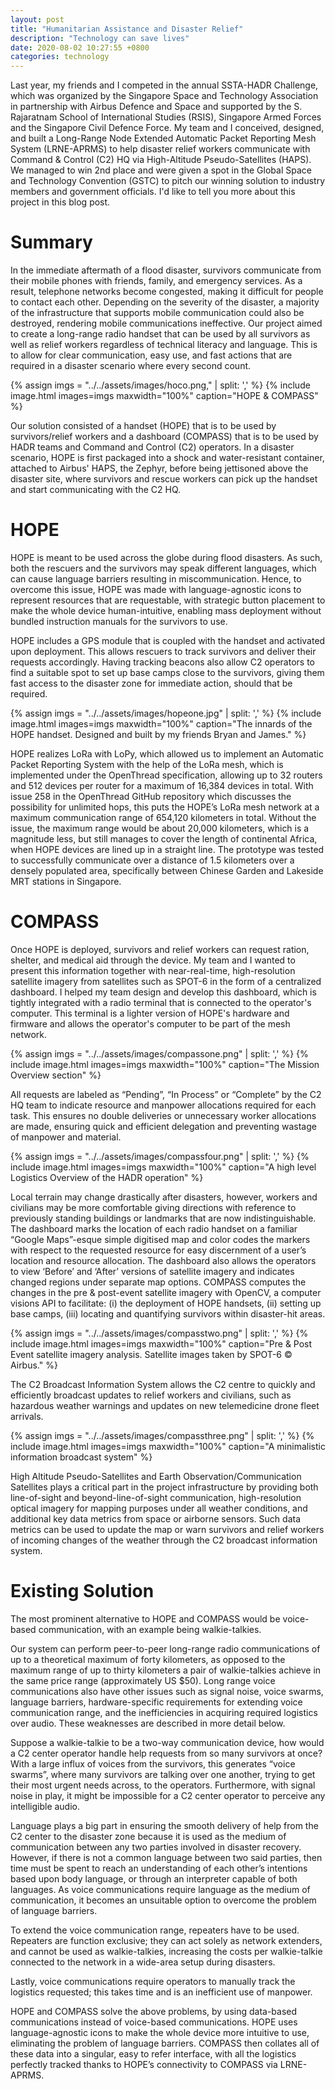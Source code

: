 ```yaml
---
layout: post
title: "Humanitarian Assistance and Disaster Relief"
description: "Technology can save lives"
date: 2020-08-02 10:27:55 +0800
categories: technology
---
```


Last year, my friends and I competed in the annual SSTA-HADR Challenge, which was organized by the Singapore Space and Technology Association in partnership with Airbus Defence and Space and supported by the S. Rajaratnam School of International Studies (RSIS), Singapore Armed Forces and the Singapore Civil Defence Force. My team and I conceived, designed, and built a Long-Range Node Extended Automatic Packet Reporting Mesh System (LRNE-APRMS) to help disaster relief workers communicate with Command & Control (C2) HQ via High-Altitude Pseudo-Satellites (HAPS). We managed to win  2nd place and were given a spot in the Global Space and Technology Convention (GSTC) to pitch our winning solution to industry members and government officials. I'd like to tell you more about this project in this blog post.

# Summary

In the immediate aftermath of a flood disaster, survivors communicate from their mobile phones with friends, family, and emergency services. As a result, telephone networks become congested, making it difficult for people to contact each other. Depending on the severity of the disaster, a majority of the infrastructure that supports mobile communication could also be destroyed, rendering mobile communications ineffective. Our project aimed to create a long-range radio handset that can be used by all survivors as well as relief workers regardless of technical literacy and language. This is to allow for clear communication, easy use, and fast actions that are required in a disaster scenario where every second count.

{% assign imgs = "../../assets/images/hoco.png," | split: ',' %}
{% include image.html images=imgs maxwidth="100%" caption="HOPE & COMPASS" %}<br class="img">

Our solution consisted of a handset (HOPE) that is to be used by survivors/relief workers and a dashboard (COMPASS) that is to be used by HADR teams and Command and Control (C2) operators. In a disaster scenario, HOPE is first packaged into a shock and water-resistant container, attached to Airbus' HAPS, the Zephyr, before being jettisoned above the disaster site, where survivors and rescue workers can pick up the handset and start communicating with the C2 HQ.

# HOPE

HOPE is meant to be used across the globe during flood disasters. As such, both the rescuers and the survivors may speak different languages, which can cause language barriers resulting in miscommunication. Hence, to overcome this issue, HOPE was made with language-agnostic icons to represent resources that are requestable, with strategic button placement to make the whole device human-intuitive, enabling mass deployment without bundled instruction manuals for the survivors to use.

HOPE includes a GPS module that is coupled with the handset and activated upon deployment. This allows rescuers to track survivors and deliver their requests accordingly. Having tracking beacons also allow C2 operators to find a suitable spot to set up base camps close to the survivors, giving them fast access to the disaster zone for immediate action, should that be required.

{% assign imgs = "../../assets/images/hopeone.jpg" | split: ',' %}
{% include image.html images=imgs maxwidth="100%" caption="The innards of the HOPE handset. Designed and built by my friends Bryan and James." %}<br class="img">

HOPE realizes LoRa with LoPy, which allowed us to implement an Automatic Packet Reporting System with the help of the LoRa mesh, which is implemented under the OpenThread specification, allowing up to 32 routers and 512 devices per router for a maximum of 16,384 devices in total. With issue 258 in the OpenThread GitHub repository which discusses the possibility for unlimited hops, this puts the HOPE’s LoRa mesh network at a maximum communication range of 654,120 kilometers in total. Without the issue, the maximum range would be about 20,000 kilometers, which is a magnitude less, but still manages to cover the length of continental Africa, when HOPE devices are lined up in a straight line. The prototype was tested to successfully communicate over a distance of 1.5 kilometers over a densely populated area, specifically between Chinese Garden and Lakeside MRT stations in Singapore.

# COMPASS

Once HOPE is deployed, survivors and relief workers can request ration, shelter, and medical aid through the device. My team and I wanted to present this information together with near-real-time, high-resolution satellite imagery from satellites such as SPOT-6 in the form of a centralized dashboard. I helped my team design and develop this dashboard, which is tightly integrated with a radio terminal that is connected to the operator's computer. This terminal is a lighter version of HOPE's hardware and firmware and allows the operator's computer to be part of the mesh network. 

{% assign imgs = "../../assets/images/compassone.png" | split: ',' %}
{% include image.html images=imgs maxwidth="100%" caption="The Mission Overview section" %}<br class="img">

All requests are labeled as “Pending”, “In Process” or “Complete” by the C2 HQ team to indicate resource and manpower allocations required for each task. This ensures no double deliveries or unnecessary worker allocations are made, ensuring quick and efficient delegation and preventing wastage of manpower and material.

{% assign imgs = "../../assets/images/compassfour.png" | split: ',' %}
{% include image.html images=imgs maxwidth="100%" caption="A high level Logistics Overview of the HADR operation" %}<br class="img">

Local terrain may change drastically after disasters, however, workers and civilians may be more comfortable giving directions with reference to previously standing buildings or landmarks that are now indistinguishable. The dashboard marks the location of each radio handset on a familiar “Google Maps”-esque simple digitised map and color codes the markers with respect to the requested resource for easy discernment of a user’s location and resource allocation. The dashboard also allows the operators to view ‘Before’ and ‘After’ versions of satellite imagery and indicates changed regions under separate map options. COMPASS computes the changes in the pre & post-event satellite imagery with OpenCV, a computer visions API to facilitate: (i) the deployment of HOPE handsets, (ii) setting up base camps, (iii) locating and quantifying survivors within disaster-hit areas.

{% assign imgs = "../../assets/images/compasstwo.png" | split: ',' %}
{% include image.html images=imgs maxwidth="100%" caption="Pre & Post Event satellite imagery analysis. Satellite images taken by SPOT-6 © Airbus." %}<br class="img">

The C2 Broadcast Information System allows the C2 centre to quickly and efficiently broadcast updates to relief workers and civilians, such as hazardous weather warnings and updates on new telemedicine drone fleet arrivals.

{% assign imgs = "../../assets/images/compassthree.png" | split: ',' %}
{% include image.html images=imgs maxwidth="100%" caption="A minimalistic information broadcast system" %}<br class="img">

High Altitude Pseudo-Satellites and Earth Observation/Communication Satellites plays a critical part in the project infrastructure by providing both line-of-sight and beyond-line-of-sight communication, high-resolution optical imagery for mapping purposes under all weather conditions, and additional key data metrics from space or airborne sensors. Such data metrics can be used to update the map or warn survivors and relief workers of incoming changes of the weather through the C2 broadcast information system.

# Existing Solution

The most prominent alternative to HOPE and COMPASS would be voice-based communication, with an example being walkie-talkies.

Our system can perform peer-to-peer long-range radio communications of up to a theoretical maximum of forty kilometers, as opposed to the maximum range of up to thirty kilometers a pair of walkie-talkies achieve in the same price range (approximately US $50). Long range voice communications also have other issues such as signal noise, voice swarms, language barriers, hardware-specific requirements for extending voice communication range, and the inefficiencies in acquiring required logistics over audio. These weaknesses are described in more detail below.

Suppose a walkie-talkie to be a two-way communication device, how would a C2 center operator handle help requests from so many survivors at once? With a large influx of voices from the survivors, this generates “voice swarms”, where many survivors are talking over one another, trying to get their most urgent needs across, to the operators. Furthermore, with signal noise in play, it might be impossible for a C2 center operator to perceive any intelligible audio.

Language plays a big part in ensuring the smooth delivery of help from the C2 center to the disaster zone because it is used as the medium of communication between any two parties involved in disaster recovery. However, if there is not a common language between two said parties, then time must be spent to reach an understanding of each other’s intentions based upon body language, or through an interpreter capable of both languages. As voice communications require language as the medium of communication, it becomes an unsuitable option to overcome the problem of language barriers.

To extend the voice communication range, repeaters have to be used. Repeaters are function exclusive; they can act solely as network extenders, and cannot be used as walkie-talkies, increasing the costs per walkie-talkie connected to the network in a wide-area setup during disasters.

Lastly, voice communications require operators to manually track the logistics requested; this takes time and is an inefficient use of manpower.

HOPE and COMPASS solve the above problems, by using data-based communications instead of voice-based communications. HOPE uses language-agnostic icons to make the whole device more intuitive to use, eliminating the problem of language barriers. COMPASS then collates all of these data into a singular, easy to refer interface, with all the logistics perfectly tracked thanks to HOPE’s connectivity to COMPASS via LRNE-APRMS.
